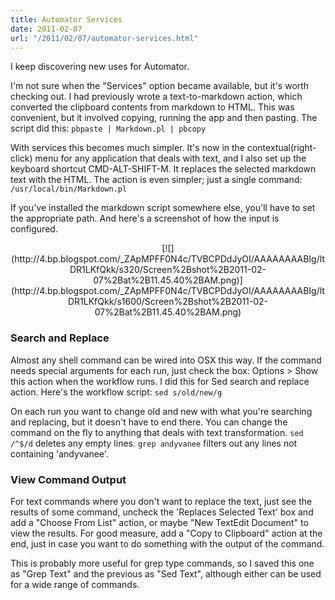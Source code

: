 ```yaml
---
title: Automator Services
date: 2011-02-07
url: "/2011/02/07/automator-services.html"
---
```


I keep discovering new uses for Automator.

I'm not sure when the "Services" option became available, but it's worth checking out. I had previously wrote a text-to-markdown action, which converted the clipboard contents from markdown to HTML. This was convenient, but it involved copying, running the app and then pasting. The script did this:
`pbpaste | Markdown.pl | pbcopy`

With services this becomes much simpler. It's now in the contextual(right-click) menu for any application that deals with text, and I also set up the keyboard shortcut CMD-ALT-SHIFT-M. It replaces the selected markdown text with the HTML. The action is even simpler; just a single command:
`/usr/local/bin/Markdown.pl`

If you've installed the markdown script somewhere else, you'll have to set the appropriate path. And here's a screenshot of how the input is configured.
<div class="separator" style="clear: both; text-align: center;">[![](http://4.bp.blogspot.com/_ZApMPFF0N4c/TVBCPDdJyOI/AAAAAAAABIg/ltDR1LKfQkk/s320/Screen%2Bshot%2B2011-02-07%2Bat%2B11.45.40%2BAM.png)](http://4.bp.blogspot.com/_ZApMPFF0N4c/TVBCPDdJyOI/AAAAAAAABIg/ltDR1LKfQkk/s1600/Screen%2Bshot%2B2011-02-07%2Bat%2B11.45.40%2BAM.png)</div>

### Search and Replace

Almost any shell command can be wired into OSX this way. If the command needs special arguments for each run, just check the box: Options > Show this action when the workflow runs. I did this for Sed search and replace action. Here's the workflow script:
`sed s/old/new/g`

On each run you want to change old and new with what you're searching and replacing, but it doesn't have to end there. You can change the command on the fly to anything that deals with text transformation. `sed /^$/d` deletes any empty lines. `grep andyvanee` filters out any lines not containing 'andyvanee'.

### View Command Output

For text commands where you don't want to replace the text, just see the results of some command, uncheck the 'Replaces Selected Text' box and add a "Choose From List" action, or maybe "New TextEdit Document" to view the results. For good measure, add a "Copy to Clipboard" action at the end, just in case you want to do something with the output of the command.

This is probably more useful for grep type commands, so I saved this one as "Grep Text" and the previous as "Sed Text", although either can be used for a wide range of commands.
